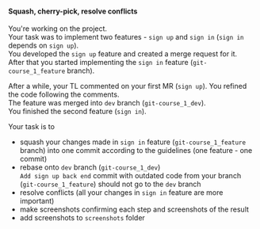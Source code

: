 #### Squash, cherry-pick, resolve conflicts

You're working on the project. <br>
Your task was to implement two features - `sign up` and `sign in` (`sign in` depends on `sign up`). <br>
You developed the `sign up` feature and created a merge request for it. <br>
After that you started implementing the `sign in` feature (`git-course_1_feature` branch). <br>

After a while, your TL commented on your first MR (`sign up`). You refined the code following the comments. <br>
The feature was merged into `dev` branch (`git-course_1_dev`). <br>
You finished the second feature (`sign in`).

Your task is to
- squash your changes made in `sign in` feature (`git-course_1_feature` branch) into one commit according to the guidelines (one feature - one commit)
- rebase onto `dev` branch (`git-course_1_dev`) <br>
`Add sign up back end` commit with outdated code from your branch (`git-course_1_feature`) should not go to the `dev` branch
- resolve conflicts (all your changes in `sign in` feature are more important)
- make screenshots confirming each step and screenshots of the result
- add screenshots to `screenshots` folder
